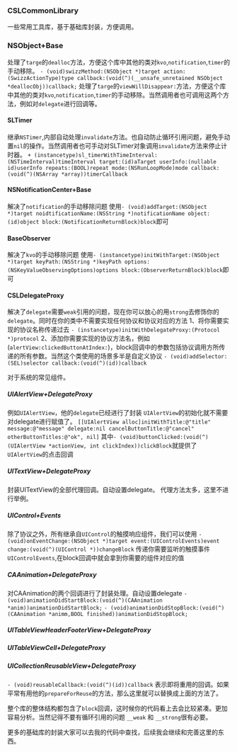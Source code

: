 ### CSLCommonLibrary
一些常用工具库，基于基础库封装，方便调用。

### NSObject+Base
处理了`targe`的`dealloc`方法，方便这个库中其他的类对`kvo`,`notification`,`timer`的手动移除。
`- (void)swizzMethod:(NSObject *)target action:(SwizzActionType)type callback:(void(^)(__unsafe_unretained NSObject *deallocObj))callback;`
处理了`targe`的`viewWillDisappear:`方法，方便这个库中其他的类对`kvo`,`notification`,`timer`的手动移除。当然调用者也可调用这两个方法，例如对`delegate`进行回调等。

#### SLTimer
继承`NSTimer`,内部自动处理`invalidate`方法。也自动防止循环引用问题，避免手动置`nil`的操作。当然调用者也可手动对SLTimer对象调用`invalidate`方法来停止计时器。
`+ (instancetype)sl_timerWithTimeInterval:(NSTimeInterval)timeInterval target:(id)aTarget userInfo:(nullable id)userInfo repeats:(BOOL)repeat mode:(NSRunLoopMode)mode callback:(void(^)(NSArray *array))timerCallback`

#### NSNotificationCenter+Base
解决了`notification`的手动移除问题
使用`- (void)addTarget:(NSObject *)target noidtificationName:(NSString *)notificationName object:(id)object block:(NotificationReturnBlock)block`即可

#### BaseObserver
解决了`kvo`的手动移除问题
使用`- (instancetype)initWithTarget:(NSObject *)target keyPath:(NSString *)keyPath options:(NSKeyValueObservingOptions)options block:(ObserverReturnBlock)block`即可

#### CSLDelegateProxy
解决了`delegate`需要`weak`引用的问题，现在你可以放心的用`strong`去修饰你的`delegate`。同时在你的类中不需要实现任何协议和协议对应的方法
1、将你需要实现的协议名称传递过去 
`- (instancetype)initWithDelegateProxy:(Protocol *)protocol`
2、添加你需要实现的协议方法名，例如(`alertView:clickedButtonAtIndex:`)，block回调中的参数包括协议调用方所传递的所有参数。当然这个类使用的场景多半是自定义协议
`- (void)addSelector:(SEL)selector callback:(void(^)(id))callback`


对于系统的常见组件。
##### UIAlertView+DelegateProxy
例如`UIAlertView`，他的`delegate`已经进行了封装
`UIAlertView`的初始化就不需要对delegate进行赋值了。
`[[UIAlertView alloc]initWithTitle:@"title" message:@"message" delegate:nil cancelButtonTitle:@"cancel" otherButtonTitles:@"ok", nil]`
其中`- (void)buttonClicked:(void(^)(UIAlertView *actionView, int clickIndex))clickBlock`就提供了`UIAlertView`的点击回调

##### UITextView+DelegateProxy
封装UITextView的全部代理回调。自动设置delegate。
代理方法太多，这里不进行举例。

##### UIControl+Events
除了协议之外，所有继承自`UIControl`的触摸响应组件，我们可以使用
`- (void)onEventChange:(NSObject *)target event:(UIControlEvents)event change:(void(^)(UIControl *))changeBlock`
传递你需要监听的触摸事件`UIControlEvents`,在block回调中就会拿到你需要的组件对应的值

##### CAAnimation+DelegateProxy
对CAAnimation的两个回调进行了封装处理。自动设置delegate
`- (void)animationDidStartBlock:(void(^)(CAAnimation *anim))animationDidStartBlock;`
`- (void)animationDidStopBlock:(void(^)(CAAnimation *animm,BOOL finished))animationDidStopBlock;`

##### UITableViewHeaderFooterView+DelegateProxy
##### UITableViewCell+DelegateProxy
##### UICollectionReusableView+DelegateProxy
`- (void)reusableCallback:(void(^)(id))callback`
表示即将重用的回调。如果平常有用他的`prepareForReuse`的方法，那么这里就可以替换成上面的方法了。

整个库的整体结构都包含了`block`回调，这时候你的代码看上去会比较紧凑。更加容易分析。当然记得不要有循环引用的问题 `__weak` 和 `__strong`很有必要。

更多的基础库的封装大家可以去我的代码中查找，后续我会继续和完善这里的东西。


